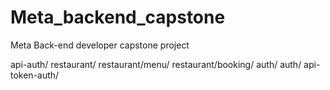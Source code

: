 # Meta_backend_capstone
Meta Back-end developer capstone project


api-auth/
restaurant/
restaurant/menu/
restaurant/booking/
auth/
auth/
api-token-auth/
